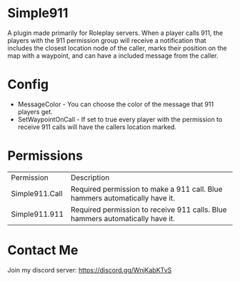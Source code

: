 # Simple911
A plugin made primarily for Roleplay servers. When a player calls 911, the players with the 911 permission group will receive a notification that includes the closest location node of the caller, marks their position on the map with a waypoint, and can have a included message from the caller.

# Config
- MessageColor - You can choose the color of the message that 911 players get.
- SetWaypointOnCall - If set to true every player with the permission to receive 911 calls will have the callers location marked.

# Permissions
<table>
  <tr>
    <td>Permission</td>
    <td>Description</td>
  </tr>
  <tr>
    <td>Simple911.Call</td>
    <td>Required permission to make a 911 call. Blue hammers automatically have it.</td>
  </tr>
  <tr>
    <td>Simple911.911</td>
    <td>Required permission to receive 911 calls. Blue hammers automatically have it.</td>
  </tr>
  </table>
  
  # Contact Me
Join my discord server: https://discord.gg/WnjKabKTvS
